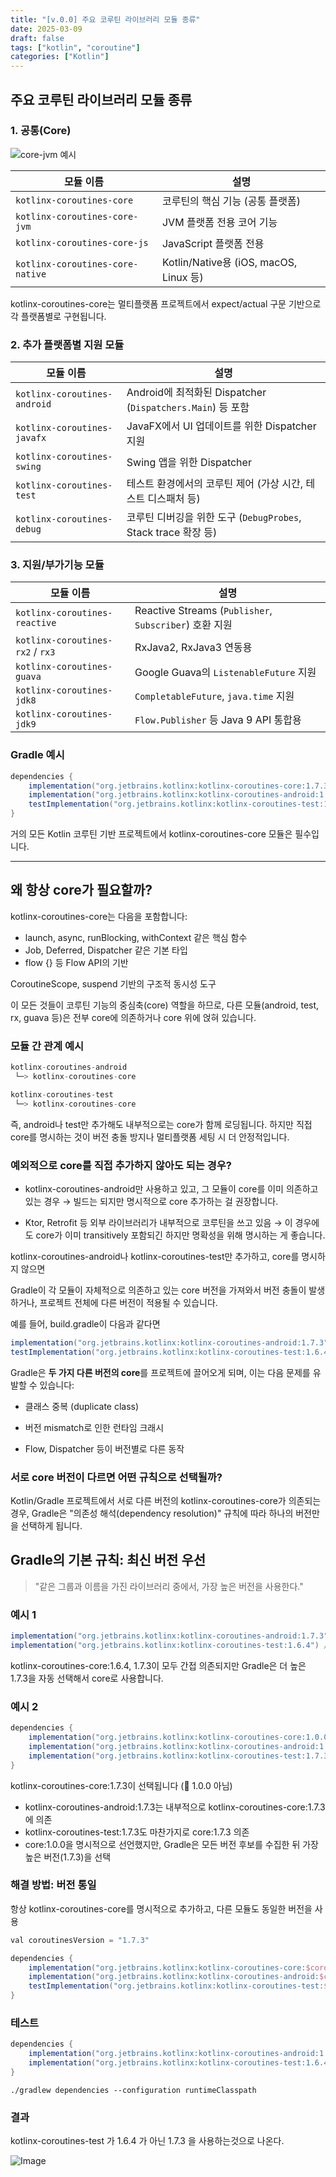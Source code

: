 ```yaml
---
title: "[v.0.0] 주요 코루틴 라이브러리 모듈 종류"
date: 2025-03-09
draft: false
tags: ["kotlin", "coroutine"]
categories: ["Kotlin"]
---
```



## 주요 코루틴 라이브러리 모듈 종류

### 1. 공통(Core)

![core-jvm 예시](https://github.com/user-attachments/assets/eb25b970-a573-45eb-ad07-5b9d0436f32e)

| 모듈 이름                            | 설명                                   |
| -------------------------------- | ------------------------------------ |
| `kotlinx-coroutines-core`        | 코루틴의 핵심 기능 (공통 플랫폼)                  |
| `kotlinx-coroutines-core-jvm`    | JVM 플랫폼 전용 코어 기능                     |
| `kotlinx-coroutines-core-js`     | JavaScript 플랫폼 전용                    |
| `kotlinx-coroutines-core-native` | Kotlin/Native용 (iOS, macOS, Linux 등) |

kotlinx-coroutines-core는 멀티플랫폼 프로젝트에서 expect/actual 구문 기반으로 각 플랫폼별로 구현됩니다.

### 2. 추가 플랫폼별 지원 모듈

| 모듈 이름                        | 설명                                                 |
| ---------------------------- | -------------------------------------------------- |
| `kotlinx-coroutines-android` | Android에 최적화된 Dispatcher (`Dispatchers.Main`) 등 포함 |
| `kotlinx-coroutines-javafx`  | JavaFX에서 UI 업데이트를 위한 Dispatcher 지원                 |
| `kotlinx-coroutines-swing`   | Swing 앱을 위한 Dispatcher                             |
| `kotlinx-coroutines-test`    | 테스트 환경에서의 코루틴 제어 (가상 시간, 테스트 디스패처 등)               |
| `kotlinx-coroutines-debug`   | 코루틴 디버깅을 위한 도구 (`DebugProbes`, Stack trace 확장 등)   |


### 3. 지원/부가기능 모듈

| 모듈 이름                            | 설명                                                 |
| -------------------------------- | -------------------------------------------------- |
| `kotlinx-coroutines-reactive`    | Reactive Streams (`Publisher`, `Subscriber`) 호환 지원 |
| `kotlinx-coroutines-rx2` / `rx3` | RxJava2, RxJava3 연동용                               |
| `kotlinx-coroutines-guava`       | Google Guava의 `ListenableFuture` 지원                |
| `kotlinx-coroutines-jdk8`        | `CompletableFuture`, `java.time` 지원                |
| `kotlinx-coroutines-jdk9`        | `Flow.Publisher` 등 Java 9 API 통합용                  |


### Gradle 예시

```gradle
dependencies {
    implementation("org.jetbrains.kotlinx:kotlinx-coroutines-core:1.7.3")       // 공통
    implementation("org.jetbrains.kotlinx:kotlinx-coroutines-android:1.7.3")    // Android UI용
    testImplementation("org.jetbrains.kotlinx:kotlinx-coroutines-test:1.7.3")   // 테스트용
}
```

거의 모든 Kotlin 코루틴 기반 프로젝트에서 kotlinx-coroutines-core 모듈은 필수입니다.

---

## 왜 항상 core가 필요할까?
kotlinx-coroutines-core는 다음을 포함합니다:
  - launch, async, runBlocking, withContext 같은 핵심 함수
  - Job, Deferred, Dispatcher 같은 기본 타입
  - flow {} 등 Flow API의 기반

CoroutineScope, suspend 기반의 구조적 동시성 도구

이 모든 것들이 코루틴 기능의 중심축(core) 역할을 하므로, 다른 모듈(android, test, rx, guava 등)은 전부 core에 의존하거나 core 위에 얹혀 있습니다.

### 모듈 간 관계 예시

```gradle
kotlinx-coroutines-android
 └─> kotlinx-coroutines-core

kotlinx-coroutines-test
 └─> kotlinx-coroutines-core
```

즉, android나 test만 추가해도 내부적으로는 core가 함께 로딩됩니다.
하지만 직접 core를 명시하는 것이 버전 충돌 방지나 멀티플랫폼 세팅 시 더 안정적입니다.

### 예외적으로 core를 직접 추가하지 않아도 되는 경우?

- kotlinx-coroutines-android만 사용하고 있고, 그 모듈이 core를 이미 의존하고 있는 경우
→ 빌드는 되지만 명시적으로 core 추가하는 걸 권장합니다.

- Ktor, Retrofit 등 외부 라이브러리가 내부적으로 코루틴을 쓰고 있음
→ 이 경우에도 core가 이미 transitively 포함되긴 하지만 명확성을 위해 명시하는 게 좋습니다.

kotlinx-coroutines-android나 kotlinx-coroutines-test만 추가하고, core를 명시하지 않으면

Gradle이 각 모듈이 자체적으로 의존하고 있는 core 버전을 가져와서 버전 충돌이 발생하거나, 프로젝트 전체에 다른 버전이 적용될 수 있습니다.

예를 들어, build.gradle이 다음과 같다면

```gradle
implementation("org.jetbrains.kotlinx:kotlinx-coroutines-android:1.7.3")
testImplementation("org.jetbrains.kotlinx:kotlinx-coroutines-test:1.6.4")

```

Gradle은 **두 가지 다른 버전의 core**를 프로젝트에 끌어오게 되며,
이는 다음 문제를 유발할 수 있습니다:

- 클래스 중복 (duplicate class)

- 버전 mismatch로 인한 런타임 크래시

- Flow, Dispatcher 등이 버전별로 다른 동작


### 서로 core 버전이 다르면 어떤 규칙으로 선택될까?

Kotlin/Gradle 프로젝트에서 서로 다른 버전의 kotlinx-coroutines-core가 의존되는 경우, Gradle은 "의존성 해석(dependency resolution)" 규칙에 따라 하나의 버전만을 선택하게 됩니다.


## Gradle의 기본 규칙: 최신 버전 우선

> "같은 그룹과 이름을 가진 라이브러리 중에서, 가장 높은 버전을 사용한다."


### 예시 1
```gradle
implementation("org.jetbrains.kotlinx:kotlinx-coroutines-android:1.7.3") // → core:1.7.3
implementation("org.jetbrains.kotlinx:kotlinx-coroutines-test:1.6.4") // → core:1.6.4
```

kotlinx-coroutines-core:1.6.4, 1.7.3이 모두 간접 의존되지만 Gradle은 더 높은 1.7.3을 자동 선택해서 core로 사용합니다.


### 예시 2
```gradle
dependencies {
    implementation("org.jetbrains.kotlinx:kotlinx-coroutines-core:1.0.0")       // 👈 명시적 (구버전)
    implementation("org.jetbrains.kotlinx:kotlinx-coroutines-android:1.7.3")    // 👉 내부적으로 core:1.7.3 의존
    implementation("org.jetbrains.kotlinx:kotlinx-coroutines-test:1.7.3")   // 👉 내부적으로 core:1.7.3 의존
}
```

kotlinx-coroutines-core:1.7.3이 선택됩니다 (🚫 1.0.0 아님)
- kotlinx-coroutines-android:1.7.3는 내부적으로 kotlinx-coroutines-core:1.7.3에 의존
- kotlinx-coroutines-test:1.7.3도 마찬가지로 core:1.7.3 의존
- core:1.0.0을 명시적으로 선언했지만, Gradle은 모든 버전 후보를 수집한 뒤 가장 높은 버전(1.7.3)을 선택
  

### 해결 방법: 버전 통일
항상 kotlinx-coroutines-core를 명시적으로 추가하고, 다른 모듈도 동일한 버전을 사용

```gradle
val coroutinesVersion = "1.7.3"

dependencies {
    implementation("org.jetbrains.kotlinx:kotlinx-coroutines-core:$coroutinesVersion")
    implementation("org.jetbrains.kotlinx:kotlinx-coroutines-android:$coroutinesVersion")
    testImplementation("org.jetbrains.kotlinx:kotlinx-coroutines-test:$coroutinesVersion")
}
```

### 테스트

```gradle
dependencies {
    implementation("org.jetbrains.kotlinx:kotlinx-coroutines-android:1.7.3") // → core:1.7.3
    implementation("org.jetbrains.kotlinx:kotlinx-coroutines-test:1.6.4") // → core:1.6.4
}
```

```
./gradlew dependencies --configuration runtimeClasspath
```
### 결과

kotlinx-coroutines-test 가 1.6.4 가 아닌 1.7.3 을 사용하는것으로 나온다.

![Image](https://github.com/user-attachments/assets/469c29bb-f566-453f-aebd-08e813ef21ae)
